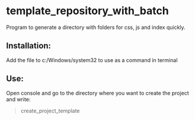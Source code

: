# template_repository_with_batch

Program to generate a directory with folders for css, js and index quickly.

## Installation:
Add the file to c:/Windows/system32 to use as a command in terminal

## Use:
Open console and go to the directory where you want to create the project and write:
> create_project_template
